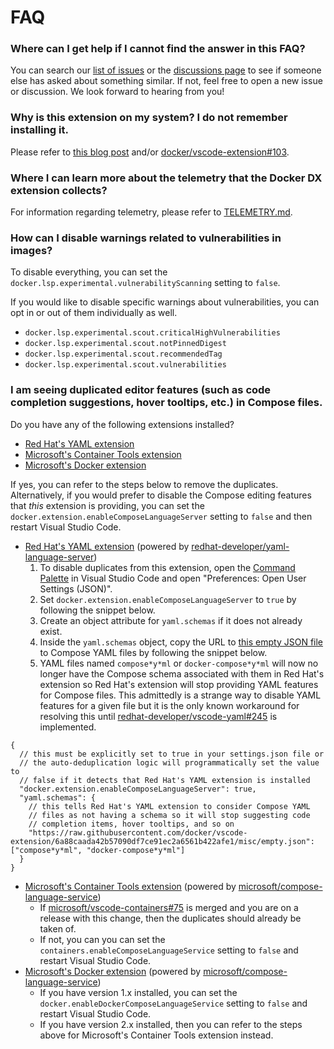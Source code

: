 # FAQ

### Where can I get help if I cannot find the answer in this FAQ?

You can search our [list of issues](https://github.com/docker/vscode-extension/issues) or the [discussions page](https://github.com/docker/vscode-extension/discussions) to see if someone else has asked about something similar. If not, feel free to open a new issue or discussion. We look forward to hearing from you!

### Why is this extension on my system? I do not remember installing it.

Please refer to [this blog post](https://www.docker.com/blog/docker-dx-extension-for-vs-code-update/) and/or [docker/vscode-extension#103](https://github.com/docker/vscode-extension/issues/103).

### Where I can learn more about the telemetry that the Docker DX extension collects?

For information regarding telemetry, please refer to [TELEMETRY.md](./TELEMETRY.md).

### How can I disable warnings related to vulnerabilities in images?

To disable everything, you can set the `docker.lsp.experimental.vulnerabilityScanning` setting to `false`.

If you would like to disable specific warnings about vulnerabilities, you can opt in or out of them individually as well.

- `docker.lsp.experimental.scout.criticalHighVulnerabilities`
- `docker.lsp.experimental.scout.notPinnedDigest`
- `docker.lsp.experimental.scout.recommendedTag`
- `docker.lsp.experimental.scout.vulnerabilities`

### I am seeing duplicated editor features (such as code completion suggestions, hover tooltips, etc.) in Compose files.

Do you have any of the following extensions installed?

- [Red Hat's YAML extension](https://marketplace.visualstudio.com/items?itemName=redhat.vscode-yaml)
- [Microsoft's Container Tools extension](https://marketplace.visualstudio.com/items?itemName=ms-azuretools.vscode-containers)
- [Microsoft's Docker extension](https://marketplace.visualstudio.com/items?itemName=ms-azuretools.vscode-docker)

If yes, you can refer to the steps below to remove the duplicates. Alternatively, if you would prefer to disable the Compose editing features that _this_ extension is providing, you can set the `docker.extension.enableComposeLanguageServer` setting to `false` and then restart Visual Studio Code.

- [Red Hat's YAML extension](https://marketplace.visualstudio.com/items?itemName=redhat.vscode-yaml) (powered by [redhat-developer/yaml-language-server](https://github.com/redhat-developer/yaml-language-server))
  1. To disable duplicates from this extension, open the [Command Palette](https://code.visualstudio.com/api/ux-guidelines/command-palette) in Visual Studio Code and open "Preferences: Open User Settings (JSON)".
  2. Set `docker.extension.enableComposeLanguageServer` to `true` by following the snippet below.
  3. Create an object attribute for `yaml.schemas` if it does not already exist.
  4. Inside the `yaml.schemas` object, copy the URL to [this empty JSON file](https://raw.githubusercontent.com/docker/vscode-extension/6a88caada42b57090df7ce91ec2a6561b422afe1/misc/empty.json) to Compose YAML files by following the snippet below.
  5. YAML files named `compose*y*ml` or `docker-compose*y*ml` will now no longer have the Compose schema associated with them in Red Hat's extension so Red Hat's extension will stop providing YAML features for Compose files. This admittedly is a strange way to disable YAML features for a given file but it is the only known workaround for resolving this until [redhat-developer/vscode-yaml#245](https://github.com/redhat-developer/vscode-yaml/issues/245) is implemented.

```JSONC
{
  // this must be explicitly set to true in your settings.json file or
  // the auto-deduplication logic will programmatically set the value to
  // false if it detects that Red Hat's YAML extension is installed
  "docker.extension.enableComposeLanguageServer": true,
  "yaml.schemas": {
    // this tells Red Hat's YAML extension to consider Compose YAML
    // files as not having a schema so it will stop suggesting code
    // completion items, hover tooltips, and so on
    "https://raw.githubusercontent.com/docker/vscode-extension/6a88caada42b57090df7ce91ec2a6561b422afe1/misc/empty.json": ["compose*y*ml", "docker-compose*y*ml"]
  }
}
```

- [Microsoft's Container Tools extension](https://marketplace.visualstudio.com/items?itemName=ms-azuretools.vscode-containers) (powered by [microsoft/compose-language-service](https://github.com/microsoft/compose-language-service))
  - If [microsoft/vscode-containers#75](https://github.com/microsoft/vscode-containers/pull/75) is merged and you are on a release with this change, then the duplicates should already be taken of.
  - If not, you can you can set the `containers.enableComposeLanguageService` setting to `false` and restart Visual Studio Code.
- [Microsoft's Docker extension](https://marketplace.visualstudio.com/items?itemName=ms-azuretools.vscode-docker) (powered by [microsoft/compose-language-service](https://github.com/microsoft/compose-language-service))
  - If you have version 1.x installed, you can set the `docker.enableDockerComposeLanguageService` setting to `false` and restart Visual Studio Code.
  - If you have version 2.x installed, then you can refer to the steps above for Microsoft's Container Tools extension instead.
